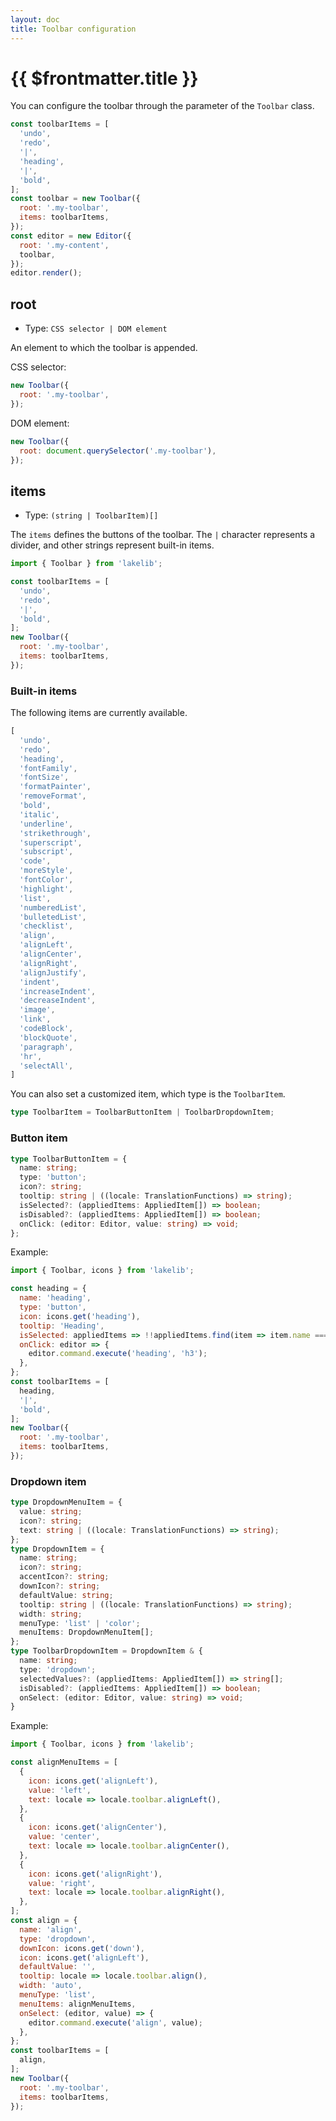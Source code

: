 ```yaml
---
layout: doc
title: Toolbar configuration
---
```


# {{ $frontmatter.title }}

You can configure the toolbar through the parameter of the `Toolbar` class.

```js
const toolbarItems = [
  'undo',
  'redo',
  '|',
  'heading',
  '|',
  'bold',
];
const toolbar = new Toolbar({
  root: '.my-toolbar',
  items: toolbarItems,
});
const editor = new Editor({
  root: '.my-content',
  toolbar,
});
editor.render();
```

## root

* Type: `CSS selector | DOM element`

An element to which the toolbar is appended.

CSS selector:
```js
new Toolbar({
  root: '.my-toolbar',
});
```

DOM element:
```js
new Toolbar({
  root: document.querySelector('.my-toolbar'),
});
```

## items

* Type: `(string | ToolbarItem)[]`

The `items` defines the buttons of the toolbar. The `|` character represents a divider, and other strings represent built-in items.

```js
import { Toolbar } from 'lakelib';

const toolbarItems = [
  'undo',
  'redo',
  '|',
  'bold',
];
new Toolbar({
  root: '.my-toolbar',
  items: toolbarItems,
});
```

### Built-in items

The following items are currently available.

```js
[
  'undo',
  'redo',
  'heading',
  'fontFamily',
  'fontSize',
  'formatPainter',
  'removeFormat',
  'bold',
  'italic',
  'underline',
  'strikethrough',
  'superscript',
  'subscript',
  'code',
  'moreStyle',
  'fontColor',
  'highlight',
  'list',
  'numberedList',
  'bulletedList',
  'checklist',
  'align',
  'alignLeft',
  'alignCenter',
  'alignRight',
  'alignJustify',
  'indent',
  'increaseIndent',
  'decreaseIndent',
  'image',
  'link',
  'codeBlock',
  'blockQuote',
  'paragraph',
  'hr',
  'selectAll',
]
```

You can also set a customized item, which type is the `ToolbarItem`.

```ts
type ToolbarItem = ToolbarButtonItem | ToolbarDropdownItem;
```

### Button item

```ts
type ToolbarButtonItem = {
  name: string;
  type: 'button';
  icon?: string;
  tooltip: string | ((locale: TranslationFunctions) => string);
  isSelected?: (appliedItems: AppliedItem[]) => boolean;
  isDisabled?: (appliedItems: AppliedItem[]) => boolean;
  onClick: (editor: Editor, value: string) => void;
};
```

Example:

```js
import { Toolbar, icons } from 'lakelib';

const heading = {
  name: 'heading',
  type: 'button',
  icon: icons.get('heading'),
  tooltip: 'Heading',
  isSelected: appliedItems => !!appliedItems.find(item => item.name === 'h3'),
  onClick: editor => {
    editor.command.execute('heading', 'h3');
  },
};
const toolbarItems = [
  heading,
  '|',
  'bold',
];
new Toolbar({
  root: '.my-toolbar',
  items: toolbarItems,
});
```

### Dropdown item

```ts
type DropdownMenuItem = {
  value: string;
  icon?: string;
  text: string | ((locale: TranslationFunctions) => string);
};
type DropdownItem = {
  name: string;
  icon?: string;
  accentIcon?: string;
  downIcon?: string;
  defaultValue: string;
  tooltip: string | ((locale: TranslationFunctions) => string);
  width: string;
  menuType: 'list' | 'color';
  menuItems: DropdownMenuItem[];
};
type ToolbarDropdownItem = DropdownItem & {
  name: string;
  type: 'dropdown';
  selectedValues?: (appliedItems: AppliedItem[]) => string[];
  isDisabled?: (appliedItems: AppliedItem[]) => boolean;
  onSelect: (editor: Editor, value: string) => void;
}
```

Example:

```js
import { Toolbar, icons } from 'lakelib';

const alignMenuItems = [
  {
    icon: icons.get('alignLeft'),
    value: 'left',
    text: locale => locale.toolbar.alignLeft(),
  },
  {
    icon: icons.get('alignCenter'),
    value: 'center',
    text: locale => locale.toolbar.alignCenter(),
  },
  {
    icon: icons.get('alignRight'),
    value: 'right',
    text: locale => locale.toolbar.alignRight(),
  },
];
const align = {
  name: 'align',
  type: 'dropdown',
  downIcon: icons.get('down'),
  icon: icons.get('alignLeft'),
  defaultValue: '',
  tooltip: locale => locale.toolbar.align(),
  width: 'auto',
  menuType: 'list',
  menuItems: alignMenuItems,
  onSelect: (editor, value) => {
    editor.command.execute('align', value);
  },
};
const toolbarItems = [
  align,
];
new Toolbar({
  root: '.my-toolbar',
  items: toolbarItems,
});
```
